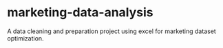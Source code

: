 # marketing-data-analysis
A data cleaning and preparation project using excel for marketing dataset optimization.
